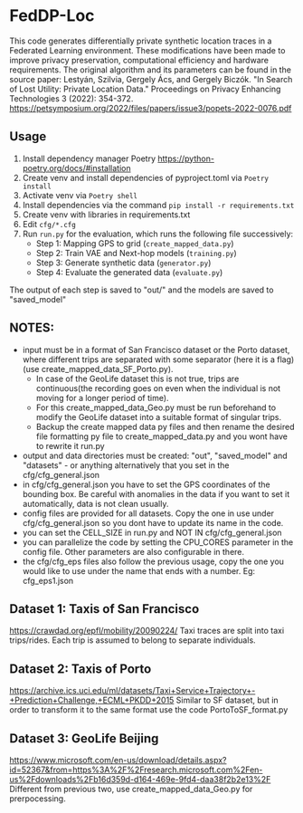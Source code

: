 # FedDP-Loc
This code generates differentially private synthetic location traces in a Federated Learning environment. These modifications have been made to improve privacy preservation, computational efficiency and hardware requirements. The original algorithm and its parameters can be found in the source paper:
Lestyán, Szilvia, Gergely Ács, and Gergely Biczók. "In Search of Lost Utility: Private Location Data." Proceedings on Privacy Enhancing Technologies 3 (2022): 354-372.
https://petsymposium.org/2022/files/papers/issue3/popets-2022-0076.pdf

## Usage
1. Install dependency manager Poetry https://python-poetry.org/docs/#installation
2. Create venv and install dependencies of pyproject.toml via `Poetry install`
3. Activate venv via `Poetry shell`
4. Install dependencies via the command `pip install -r requirements.txt`
5. Create venv with libraries in requirements.txt
6. Edit `cfg/*.cfg`
7. Run `run.py` for the evaluation, which runs the following file successively:
    - Step 1: Mapping GPS to grid (`create_mapped_data.py`)
    - Step 2: Train VAE and Next-hop models (`training.py`)
    - Step 3: Generate synthetic data (`generator.py`)
    - Step 4: Evaluate the generated data (`evaluate.py`)

The output of each step is saved to "out/" and the models are saved to "saved_model"

## NOTES:
- input must be in a format of San Francisco dataset or the Porto dataset, where different trips are separated with some separator (here it is a flag) (use create_mapped_data_SF_Porto.py).
    - In case of the GeoLife dataset this is not true, trips are continuous(the recording goes on even when the individual is not moving for a longer period of time).
    - For this create_mapped_data_Geo.py must be run beforehand to modify the GeoLife dataset into a suitable format of singular trips.
    - Backup the create mapped data py files and then rename the desired file formatting py file to create_mapped_data.py and you wont have to rewrite it run.py
- output and data directories must be created: "out", "saved_model" and "datasets" -  or anything alternatively that you set in the cfg/cfg_general.json
- in cfg/cfg_general.json you have to set the GPS coordinates of the bounding box. Be careful with anomalies in the data if you want to set it automatically, data is not clean usually. 
- config files are provided for all datasets. Copy the one in use under cfg/cfg_general.json so you dont have to update its name in the code. 
- you can set the CELL_SIZE in run.py and NOT IN cfg/cfg_general.json
- you can parallelize the code by setting the CPU_CORES parameter in the config file. Other parameters are also configurable in there.
- the cfg/cfg_eps files also follow the previous usage, copy the one you would like to use under the name that ends with a number. Eg: cfg_eps1.json

## Dataset 1: Taxis of San Francisco

https://crawdad.org/epfl/mobility/20090224/
Taxi traces are split into taxi trips/rides. Each trip is assumed to belong to separate individuals. 

## Dataset 2: Taxis of Porto
https://archive.ics.uci.edu/ml/datasets/Taxi+Service+Trajectory+-+Prediction+Challenge,+ECML+PKDD+2015
Similar to SF dataset, but in order to transform it to the same format use the code PortoToSF_format.py

## Dataset 3: GeoLife Beijing
https://www.microsoft.com/en-us/download/details.aspx?id=52367&from=https%3A%2F%2Fresearch.microsoft.com%2Fen-us%2Fdownloads%2Fb16d359d-d164-469e-9fd4-daa38f2b2e13%2F
Different from previous two, use create_mapped_data_Geo.py for prerpocessing.

